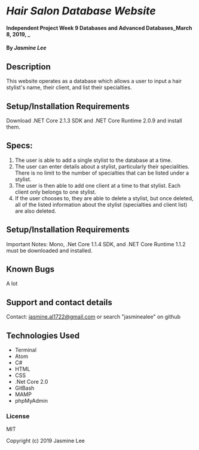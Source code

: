 # _Hair Salon Database Website_

#### Independent Project Week 9 Databases and Advanced Databases_March 8, 2019, _

#### By _**Jasmine Lee**_

## Description
This website operates as a database which allows a user to input a hair stylist's name, their client, and list their specialties.

## Setup/Installation Requirements
Download .NET Core 2.1.3 SDK and .NET Core Runtime 2.0.9 and install them.
## Specs:

1. The user is able to add a single stylist to the database at a time.
2. The user can enter details about a stylist, particularly their specialities. There is no limit to the number of specialties that can be listed under a stylist.
3. The user is then able to add one client at a time to that stylist. Each client only belongs to one stylist.
4. If the user chooses to, they are able to delete a stylist, but once deleted, all of the listed information about the stylist (specialties and client list) are also deleted.
## Setup/Installation Requirements
Important Notes: Mono, .Net Core 1.1.4 SDK, and .NET Core Runtime 1.1.2 must be downloaded and installed.


## Known Bugs
A lot

## Support and contact details
Contact: jasmine.al1722@gmail.com or search "jasminealee" on github

## Technologies Used
* Terminal
* Atom
* C#
* HTML
* CSS
* .Net Core 2.0
* GitBash
* MAMP
* phpMyAdmin


### License
MIT

Copyright (c) 2019 Jasmine Lee
